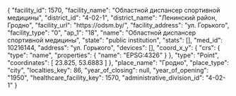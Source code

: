 {
    "facility_id": 1570,
    "facility_name": "Областной диспансер спортивной медицины",
    "district_id": "4-02-1",
    "district_name": "Ленинский район, Гродно",
    "facility_url": "https:\/\/odsm.by\/",
    "facility_address": "ул. Горького",
    "facility_type": "0",
    "ap_1": "18",
    "name": "Областной диспансер спортивной медицины",
    "state": "public institution",
    "stats": [],
    "med_id": 10216144,
    "address": "ул. Горького",
    "devices": [],
    "coord_x_y": {
        "crs": {
            "type": "name",
            "properties": {
                "name": "EPSG:4326"
            }
        },
        "type": "Point",
        "coordinates": [
            23.825,
            53.6883
        ]
    },
    "place_name": "Гродно",
    "place_type": "city",
    "localties_key": 86,
    "year_of_closing": null,
    "year_of_opening": "1950",
    "healthcare_facility_key": 1570,
    "administrative_division_id": "4-02-1"
}